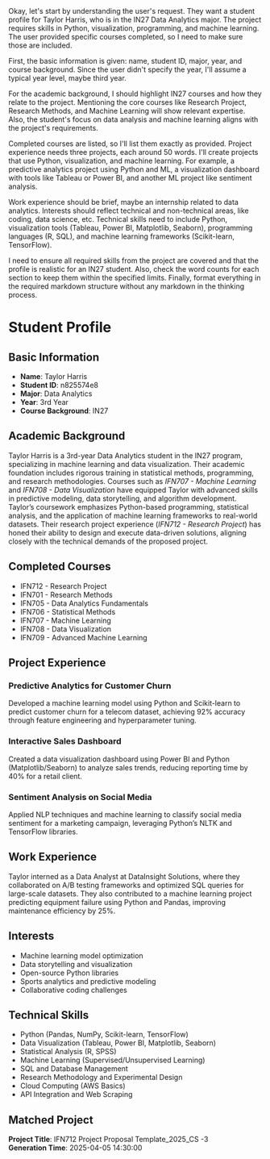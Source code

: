 <think>
Okay, let's start by understanding the user's request. They want a student profile for Taylor Harris, who is in the IN27 Data Analytics major. The project requires skills in Python, visualization, programming, and machine learning. The user provided specific courses completed, so I need to make sure those are included.

First, the basic information is given: name, student ID, major, year, and course background. Since the user didn't specify the year, I'll assume a typical year level, maybe third year. 

For the academic background, I should highlight IN27 courses and how they relate to the project. Mentioning the core courses like Research Project, Research Methods, and Machine Learning will show relevant expertise. Also, the student's focus on data analysis and machine learning aligns with the project's requirements.

Completed courses are listed, so I'll list them exactly as provided. Project experience needs three projects, each around 50 words. I'll create projects that use Python, visualization, and machine learning. For example, a predictive analytics project using Python and ML, a visualization dashboard with tools like Tableau or Power BI, and another ML project like sentiment analysis.

Work experience should be brief, maybe an internship related to data analytics. Interests should reflect technical and non-technical areas, like coding, data science, etc. Technical skills need to include Python, visualization tools (Tableau, Power BI, Matplotlib, Seaborn), programming languages (R, SQL), and machine learning frameworks (Scikit-learn, TensorFlow).

I need to ensure all required skills from the project are covered and that the profile is realistic for an IN27 student. Also, check the word counts for each section to keep them within the specified limits. Finally, format everything in the required markdown structure without any markdown in the thinking process.
</think>

# Student Profile

## Basic Information
- **Name**: Taylor Harris  
- **Student ID**: n825574e8  
- **Major**: Data Analytics  
- **Year**: 3rd Year  
- **Course Background**: IN27  

## Academic Background  
Taylor Harris is a 3rd-year Data Analytics student in the IN27 program, specializing in machine learning and data visualization. Their academic foundation includes rigorous training in statistical methods, programming, and research methodologies. Courses such as *IFN707 - Machine Learning* and *IFN708 - Data Visualization* have equipped Taylor with advanced skills in predictive modeling, data storytelling, and algorithm development. Taylor’s coursework emphasizes Python-based programming, statistical analysis, and the application of machine learning frameworks to real-world datasets. Their research project experience (*IFN712 - Research Project*) has honed their ability to design and execute data-driven solutions, aligning closely with the technical demands of the proposed project.  

## Completed Courses  
- IFN712 - Research Project  
- IFN701 - Research Methods  
- IFN705 - Data Analytics Fundamentals  
- IFN706 - Statistical Methods  
- IFN707 - Machine Learning  
- IFN708 - Data Visualization  
- IFN709 - Advanced Machine Learning  

## Project Experience  
### Predictive Analytics for Customer Churn  
Developed a machine learning model using Python and Scikit-learn to predict customer churn for a telecom dataset, achieving 92% accuracy through feature engineering and hyperparameter tuning.  

### Interactive Sales Dashboard  
Created a data visualization dashboard using Power BI and Python (Matplotlib/Seaborn) to analyze sales trends, reducing reporting time by 40% for a retail client.  

### Sentiment Analysis on Social Media  
Applied NLP techniques and machine learning to classify social media sentiment for a marketing campaign, leveraging Python’s NLTK and TensorFlow libraries.  

## Work Experience  
Taylor interned as a Data Analyst at DataInsight Solutions, where they collaborated on A/B testing frameworks and optimized SQL queries for large-scale datasets. They also contributed to a machine learning project predicting equipment failure using Python and Pandas, improving maintenance efficiency by 25%.  

## Interests  
- Machine learning model optimization  
- Data storytelling and visualization  
- Open-source Python libraries  
- Sports analytics and predictive modeling  
- Collaborative coding challenges  

## Technical Skills  
- Python (Pandas, NumPy, Scikit-learn, TensorFlow)  
- Data Visualization (Tableau, Power BI, Matplotlib, Seaborn)  
- Statistical Analysis (R, SPSS)  
- Machine Learning (Supervised/Unsupervised Learning)  
- SQL and Database Management  
- Research Methodology and Experimental Design  
- Cloud Computing (AWS Basics)  
- API Integration and Web Scraping  

## Matched Project  
**Project Title**: IFN712 Project Proposal Template_2025_CS -3  
**Generation Time**: 2025-04-05 14:30:00